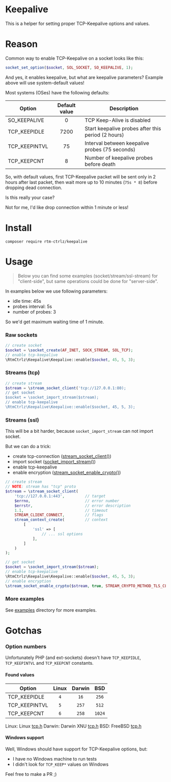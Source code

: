 # Keepalive

This is a helper for setting proper TCP-Keepalive options and values.

# Reason

Common way to enable TCP-Keepalive on a socket looks like this:

```php
socket_set_option($socket, SOL_SOCKET, SO_KEEPALIVE, 1);
```

And yes, it enables keepalive, but what are keepalive parameters? Example above will use system-default values!

Most systems (OSes) have the following defaults:

| Option | Default value | Description |
|-|:-:|-|
| SO_KEEPALIVE | 0 | TCP Keep-Alive is disabled |
| TCP_KEEPIDLE | 7200 | Start keepalive probes after this period (2 hours) |
| TCP_KEEPINTVL | 75 |  Interval between keepalive probes (75 seconds) |
| TCP_KEEPCNT | 8 | Number of keepalive probes before death |

So, with default values, first TCP-Keepalive packet will be sent only in 2 hours after last packet, then wait more up to
10 minutes (`75s * 8`) before dropping dead connection.

Is this really your case?

Not for me, I'd like drop connection within 1 minute or less!

# Install

```shell
composer require rtm-ctrlz/keepalive
```

# Usage

> Below you can find some examples (socket/stream/ssl-stream) for "client-side", but same operations could be done for "server-side".

In examples below we use following parameters:

- idle time: 45s
- probes interval: 5s
- number of probes: 3

So we'd get maximum waiting time of 1 minute.

### Raw sockets

```php
// create socket
$socket = \socket_create(AF_INET, SOCK_STREAM, SOL_TCP);
// enable tcp-keepalive
\RtmCtrlz\Keepalive\Keepalive::enable($socket, 45, 5, 3);
```

### Streams (tcp)

```php
// create stream
$stream = \stream_socket_client('tcp://127.0.0.1:80);
// get socket
$socket = \socket_import_stream($stream);
// enable tcp-keepalive
\RtmCtrlz\Keepalive\Keepalive::enable($socket, 45, 5, 3);
```

### Streams (ssl)

This will be a bit harder, because `socket_import_stream` can not import socket.

But we can do a trick:

- create tcp-connection ([stream_socket_client()](https://www.php.net/manual/en/function.stream-socket-client.php))
- import socket ([socket_import_stream()](https://www.php.net/manual/en/function.socket-import-stream.php))
- enable tcp-keepalive
- enable
  encryption ([stream_socket_enable_crypto()](https://www.php.net/manual/en/function.stream-socket-enable-crypto.php))

```php
// create stream
// NOTE: stream has "tcp" proto
$stream = \stream_socket_client(
    'tcp://127.0.0.1:443',         // target
    $errno,                        // error number
    $errstr,                       // error description
    1.1,                           // timeout
    STREAM_CLIENT_CONNECT,         // flags
    stream_context_create(         // context
        [
            'ssl' => [
                // ... ssl options
            ],
        ]
    )
);

// get socket
$socket = \socket_import_stream($stream);
// enable tcp-keepalive
\RtmCtrlz\Keepalive\Keepalive::enable($socket, 45, 5, 3);
// enable encryption
\stream_socket_enable_crypto($stream, true, STREAM_CRYPTO_METHOD_TLS_CLIENT);
```

### More examples

See [examples](./examples/) directory for more examples.

# Gotchas

### Option numbers

Unfortunately PHP (and ext-sockets) doesn't have `TCP_KEEPIDLE`, `TCP_KEEPINTVL` and `TCP_KEEPCNT` constants.

#### Found values
| Option | Linux | Darwin | BSD |
|-|:-:|:-:|:-:|
|TCP_KEEPIDLE| `4` | `16` | `256` |
|TCP_KEEPINTVL| `5` | `257` | `512` |
|TCP_KEEPCNT| `6` | `258` |  `1024` |

Linux: Linux [tcp.h](https://github.com/torvalds/linux/blob/master/include/uapi/linux/tcp.h)
Darwin: Darwin XNU [tcp.h](https://github.com/apple/darwin-xnu/blob/master/bsd/netinet/tcp.h)
BSD: FreeBSD [tcp.h](https://github.com/freebsd/freebsd/blob/master/sys/netinet/tcp.h)

#### Windows support

Well, Windows should have support for TCP-Keepalive options, but:

- I have no Windows machine to run tests
- I didn't look for `TCP_KEEP*` values on Windows

Feel free to make a PR ;)
